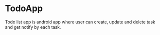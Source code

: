 # TodoApp
Todo list app is android app where user can create, update and delete task and get notify by each task.
